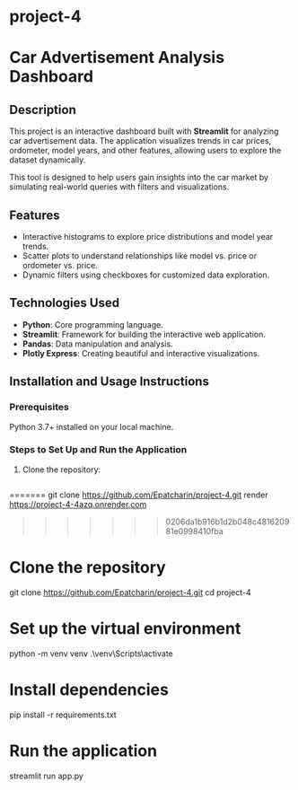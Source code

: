 # project-4
# Car Advertisement Analysis Dashboard

## Description
This project is an interactive dashboard built with **Streamlit** for analyzing car advertisement data. The application visualizes trends in car prices, ordometer, model years, and other features, allowing users to explore the dataset dynamically.

This tool is designed to help users gain insights into the car market by simulating real-world queries with filters and visualizations.

## Features
- Interactive histograms to explore price distributions and model year trends.
- Scatter plots to understand relationships like model vs. price or ordometer vs. price.
- Dynamic filters using checkboxes for customized data exploration.

## Technologies Used
- **Python**: Core programming language.
- **Streamlit**: Framework for building the interactive web application.
- **Pandas**: Data manipulation and analysis.
- **Plotly Express**: Creating beautiful and interactive visualizations.

## Installation and Usage Instructions
### Prerequisites
 Python 3.7+ installed on your local machine.

### Steps to Set Up and Run the Application
1. Clone the repository:
   ```bash

=======
   git clone <https://github.com/Epatcharin/project-4.git>
   render <https://project-4-4azq.onrender.com>
>>>>>>> 0206da1b916b1d2b048c481620981e0998410fba

# Clone the repository
git clone https://github.com/Epatcharin/project-4.git
cd project-4

# Set up the virtual environment
python -m venv venv
.\venv\Scripts\activate

# Install dependencies
pip install -r requirements.txt

# Run the application
streamlit run app.py
